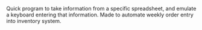 Quick program to take information from a specific spreadsheet, and emulate a keyboard entering that information. Made to automate weekly order entry into inventory system.
